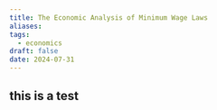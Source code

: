 ```yaml
---
title: The Economic Analysis of Minimum Wage Laws
aliases: 
tags:
  - economics
draft: false
date: 2024-07-31
---
```

## this is a test


